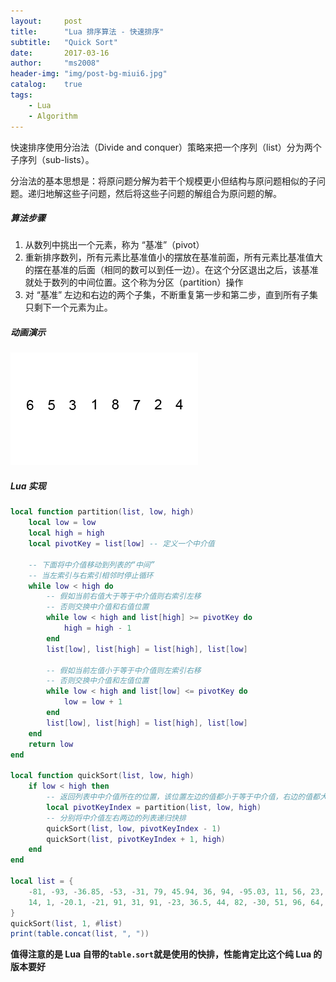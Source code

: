 ```yaml
---
layout:     post
title:      "Lua 排序算法 - 快速排序"
subtitle:   "Quick Sort"
date:       2017-03-16
author:     "ms2008"
header-img: "img/post-bg-miui6.jpg"
catalog:    true
tags:
    - Lua
    - Algorithm
---
```


快速排序使用分治法（Divide and conquer）策略来把一个序列（list）分为两个子序列（sub-lists）。

分治法的基本思想是：将原问题分解为若干个规模更小但结构与原问题相似的子问题。递归地解这些子问题，然后将这些子问题的解组合为原问题的解。

##### 算法步骤

1. 从数列中挑出一个元素，称为 “基准”（pivot）
2. 重新排序数列，所有元素比基准值小的摆放在基准前面，所有元素比基准值大的摆在基准的后面（相同的数可以到任一边）。在这个分区退出之后，该基准就处于数列的中间位置。这个称为分区（partition）操作
3. 对 “基准” 左边和右边的两个子集，不断重复第一步和第二步，直到所有子集只剩下一个元素为止。

##### 动画演示

![Alt text](/img/in-post/sort/Quicksort-example.gif)

##### Lua 实现

```lua
local function partition(list, low, high)
    local low = low
    local high = high
    local pivotKey = list[low] -- 定义一个中介值

    -- 下面将中介值移动到列表的“中间”
    -- 当左索引与右索引相邻时停止循环
    while low < high do
        -- 假如当前右值大于等于中介值则右索引左移
        -- 否则交换中介值和右值位置
        while low < high and list[high] >= pivotKey do
            high = high - 1
        end
        list[low], list[high] = list[high], list[low]

        -- 假如当前左值小于等于中介值则左索引右移
        -- 否则交换中介值和左值位置
        while low < high and list[low] <= pivotKey do
            low = low + 1
        end
        list[low], list[high] = list[high], list[low]
    end
    return low
end

local function quickSort(list, low, high)
    if low < high then
        -- 返回列表中中介值所在的位置，该位置左边的值都小于等于中介值，右边的值都大于等于中介值
        local pivotKeyIndex = partition(list, low, high)
        -- 分别将中介值左右两边的列表递归快排
        quickSort(list, low, pivotKeyIndex - 1)
        quickSort(list, pivotKeyIndex + 1, high)
    end
end

local list = {
    -81, -93, -36.85, -53, -31, 79, 45.94, 36, 94, -95.03, 11, 56, 23, -39,
    14, 1, -20.1, -21, 91, 31, 91, -23, 36.5, 44, 82, -30, 51, 96, 64, -41
}
quickSort(list, 1, #list)
print(table.concat(list, ", "))
```

**值得注意的是 Lua 自带的`table.sort`就是使用的快排，性能肯定比这个纯 Lua 的版本要好**